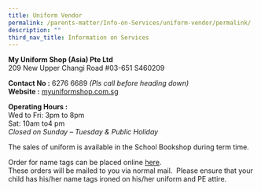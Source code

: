 ```yaml
---
title: Uniform Vendor
permalink: /parents-matter/Info-on-Services/uniform-vendor/permalink/
description: ""
third_nav_title: Information on Services
---
```

**My Uniform Shop (Asia) Pte Ltd**<br>
209 New Upper Changi Road #03-651 S460209  

**Contact No :** 6276 6689 _(Pls call before heading down)_  
**Website :** <a href="http://myuniformshop.com.sg/"
  target="_blank" rel="noopener noreferrer">myuniformshop.com.sg</a>

**Operating Hours :** <br>Wed to Fri: 3pm to 8pm  
Sat: 10am to4 pm  
_Closed on Sunday – Tuesday & Public Holiday_

The sales of uniform is available in the School Bookshop during term time.

Order for name tags can be placed online <a href="https://www.myuniformshop.com.sg/name-tag-order" target="_blank" rel="noopener noreferrer">here</a>. 
<br>These orders will be mailed to you via normal mail.  Please ensure that your child has his/her name tags ironed on his/her uniform and PE attire.